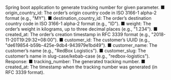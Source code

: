 Spring boot application to generate tracking number for given parameter.
■ origin_country_id: The order’s origin country code in ISO 3166-1
alpha-2 format (e.g., "MY").
■ destination_country_id: The order’s destination country code in
ISO 3166-1 alpha-2 format (e.g., "ID").
■ weight: The order’s weight in kilograms, up to three decimal places
(e.g., "1.234").
■ created_at: The order’s creation timestamp in RFC 3339 format (e.g.,
"2018-11-20T19:29:32+08:00").
■ customer_id: The customer’s UUID (e.g.,
"de619854-b59b-425e-9db4-943979e1bd49").
■ customer_name: The customer’s name (e.g., "RedBox Logistics").
■ customer_slug: The customer’s name in slug-case/kebab-case (e.g.,
"redbox-logistics").
Response:
■ tracking_number: The generated tracking number.
■ created_at: The timestamp when the tracking number was generated
(in RFC 3339 format).